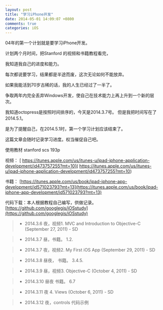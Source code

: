 ```yaml
---
layout: post
title: "学习iPhone开发"
date: 2014-05-01 14:09:07 +0800
comments: true
categories: iOS
---
```


04年的第一个计划就是要学习iPhone开发。

计划两个月时间，把Stanford 的视频和书籍教程看完，

我知道我自己的进度和能力。

每次都说要学习，结果都是半途而废，这次无论如何不能放弃。

如果我能活到70岁古稀的话，我的人生已经过了一半了。

争取两年内完全丢弃Windows开发，使自己在技术能力上再上升到一个新的层次。

我知道octopress是按照时间排序的，今天是2014.3.7号。 但是我把时间写在了2014.5.1。

是为了提醒自己，在2014.5.1时，第一个学习计划应该结束了。

这篇文章会随时记录学习进度。权当催促自己吧。

使用教材  stanford scs 193p 

视频： [ https://itunes.apple.com/us/itunes-u/ipad-iphone-application-development/id473757255?mt=10]( https://itunes.apple.com/us/itunes-u/ipad-iphone-application-development/id473757255?mt=10)  

书籍： [https://itunes.apple.com/us/book/ipad-iphone-app-development/id571023793?mt=13](https://itunes.apple.com/us/book/ipad-iphone-app-development/id571023793?mt=13)

代码下载：本人根据教程自己编写，供做记录。
[https://github.com/googlegis/iOSstudy](https://github.com/googlegis/iOSstudy)

>* 2014.3.6 夜，视频1. MVC and Introduction to Objective-C (September 27, 2011) - SD
    
>* 2014.3.7 昼，书籍。 1.2.  

>* 2014.3.7 夜，视频2. My First iOS App (September 29, 2011) - SD

>* 2014.3.8 昼夜， 书籍。 3.4.5.

>* 2014.3.9 昼，视频3. Objective-C (October 4, 2011) - SD 

>* 2014.3.10 昼夜  书籍。 6.7

>* 2014.3.11 夜 4. Views (October 6, 2011) - SD

>* 2014.3.12 夜，controls 代码示例